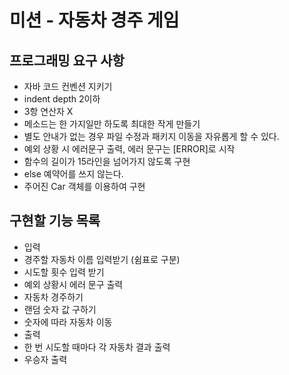 # 미션 - 자동차 경주 게임

## 프로그래밍 요구 사항
- 자바 코드 컨벤션 지키기
- indent depth 2이하
- 3항 연산자 X
- 메소드는 한 가지일만 하도록 최대한 작게 만들기
- 별도 안내가 없는 경우 파일 수정과 패키지 이동을 자유롭게 할 수 있다.
- 예외 상황 시 에러문구 출력, 에러 문구는 [ERROR]로 시작
- 함수의 길이가 15라인을 넘어가지 않도록 구현
- else 예약어를 쓰지 않는다.
- 주어진 Car 객체를 이용하여 구현

## 구현할 기능 목록
- 입력
 - 경주할 자동차 이름 입력받기 (쉼표로 구분)
 - 시도할 횟수 입력 받기
 - 예외 상황시 에러 문구 출력
- 자동차 경주하기
 - 랜덤 숫자 값 구하기
 - 숫자에 따라 자동차 이동
- 출력
 - 한 번 시도할 때마다 각 자동차 결과 출력
 - 우승자 출력
